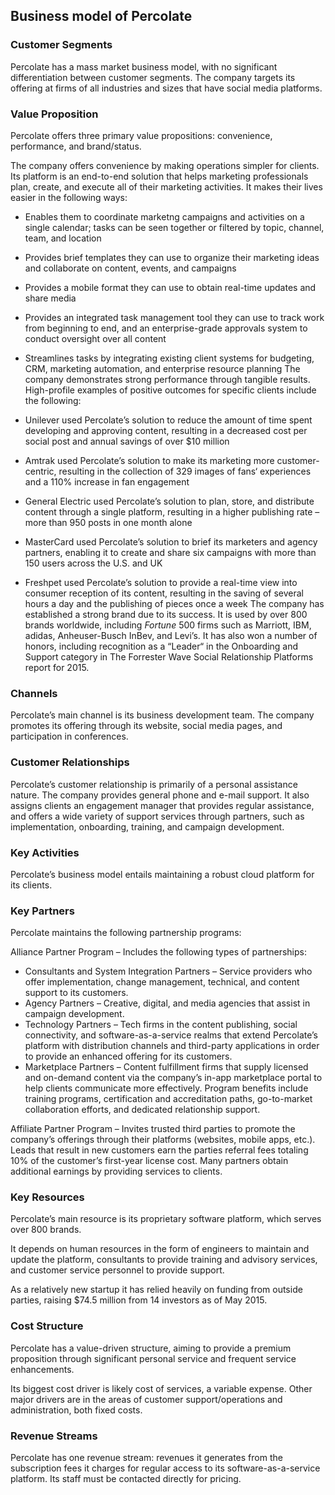 Business model of Percolate
---------------------------

 ### Customer Segments

 Percolate has a mass market business model, with no significant differentiation between customer segments. The company targets its offering at firms of all industries and sizes that have social media platforms.

 ### Value Proposition

 Percolate offers three primary value propositions: convenience, performance, and brand/status.

 The company offers convenience by making operations simpler for clients. Its platform is an end-to-end solution that helps marketing professionals plan, create, and execute all of their marketing activities. It makes their lives easier in the following ways:

  * Enables them to coordinate marketng campaigns and activities on a single calendar; tasks can be seen together or filtered by topic, channel, team, and location
 * Provides brief templates they can use to organize their marketing ideas and collaborate on content, events, and campaigns
 * Provides a mobile format they can use to obtain real-time updates and share media
 * Provides an integrated task management tool they can use to track work from beginning to end, and an enterprise-grade approvals system to conduct oversight over all content
 * Streamlines tasks by integrating existing client systems for budgeting, CRM, marketing automation, and enterprise resource planning
  The company demonstrates strong performance through tangible results. High-profile examples of positive outcomes for specific clients include the following:

  * Unilever used Percolate’s solution to reduce the amount of time spent developing and approving content, resulting in a decreased cost per social post and annual savings of over $10 million
 * Amtrak used Percolate’s solution to make its marketing more customer-centric, resulting in the collection of 329 images of fans‘ experiences and a 110% increase in fan engagement
 * General Electric used Percolate’s solution to plan, store, and distribute content through a single platform, resulting in a higher publishing rate – more than 950 posts in one month alone
 * MasterCard used Percolate’s solution to brief its marketers and agency partners, enabling it to create and share six campaigns with more than 150 users across the U.S. and UK
 * Freshpet used Percolate’s solution to provide a real-time view into consumer reception of its content, resulting in the saving of several hours a day and the publishing of pieces once a week
  The company has established a strong brand due to its success. It is used by over 800 brands worldwide, including *Fortune* 500 firms such as Marriott, IBM, adidas, Anheuser-Busch InBev, and Levi’s. It has also won a number of honors, including recognition as a “Leader“ in the Onboarding and Support category in The Forrester Wave Social Relationship Platforms report for 2015.

 ### Channels

 Percolate’s main channel is its business development team. The company promotes its offering through its website, social media pages, and participation in conferences.

 ### Customer Relationships

 Percolate’s customer relationship is primarily of a personal assistance nature. The company provides general phone and e-mail support. It also assigns clients an engagement manager that provides regular assistance, and offers a wide variety of support services through partners, such as implementation, onboarding, training, and campaign development.

 ### Key Activities

 Percolate’s business model entails maintaining a robust cloud platform for its clients.

 ### Key Partners

 Percolate maintains the following partnership programs:

 Alliance Partner Program – Includes the following types of partnerships:

  * Consultants and System Integration Partners – Service providers who offer implementation, change management, technical, and content support to its customers.
 * Agency Partners – Creative, digital, and media agencies that assist in campaign development.
 * Technology Partners – Tech firms in the content publishing, social connectivity, and software-as-a-service realms that extend Percolate’s platform with distribution channels and third-party applications in order to provide an enhanced offering for its customers.
 * Marketplace Partners – Content fulfillment firms that supply licensed and on-demand content via the company’s in-app marketplace portal to help clients communicate more effectively.
  Program benefits include training programs, certification and accreditation paths, go-to-market collaboration efforts, and dedicated relationship support.

 Affiliate Partner Program – Invites trusted third parties to promote the company’s offerings through their platforms (websites, mobile apps, etc.). Leads that result in new customers earn the parties referral fees totaling 10% of the customer’s first-year license cost. Many partners obtain additional earnings by providing services to clients.

 ### Key Resources

 Percolate’s main resource is its proprietary software platform, which serves over 800 brands.

 It depends on human resources in the form of engineers to maintain and update the platform, consultants to provide training and advisory services, and customer service personnel to provide support.

 As a relatively new startup it has relied heavily on funding from outside parties, raising $74.5 million from 14 investors as of May 2015.

 ### Cost Structure

 Percolate has a value-driven structure, aiming to provide a premium proposition through significant personal service and frequent service enhancements.

 Its biggest cost driver is likely cost of services, a variable expense. Other major drivers are in the areas of customer support/operations and administration, both fixed costs.

 ### Revenue Streams

 Percolate has one revenue stream: revenues it generates from the subscription fees it charges for regular access to its software-as-a-service platform. Its staff must be contacted directly for pricing.